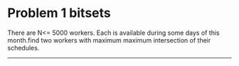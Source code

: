 <h1> Problem 1 bitsets </h1>
There are N<= 5000 workers. Each is available during some days of this month.find two workers with maximum  maximum intersection of their schedules.
<hr>
